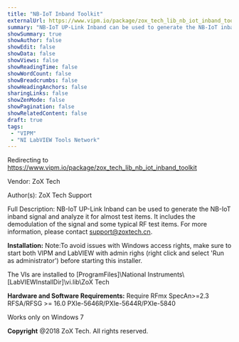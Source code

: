 ```yaml
---
title: "NB-IoT Inband Toolkit"
externalUrl: https://www.vipm.io/package/zox_tech_lib_nb_iot_inband_toolkit
summary: "NB-IoT UP-Link Inband can be used to generate the NB-IoT inband signal and analyze it for almost test items."
showSummary: true
showAuthor: false
showEdit: false
showData: false
showViews: false
showReadingTime: false
showWordCount: false
showBreadcrumbs: false
showHeadingAnchors: false
sharingLinks: false
showZenMode: false
showPagination: false
showRelatedContent: false
draft: true
tags:
 - "VIPM"
 - "NI LabVIEW Tools Network"
---
```


Redirecting to https://www.vipm.io/package/zox_tech_lib_nb_iot_inband_toolkit

Vendor: ZoX Tech

Author(s): ZoX Tech Support
 
Full Description:
NB-IoT UP-Link Inband can be used to generate the NB-IoT inband signal and analyze it for almost test items. It includes the demodulation of the signal and some typical RF test items.
For more information, please contact support@zoxtech.cn.

**Installation:**
Note:To avoid issues with Windows access rights, make sure to start both VIPM and LabVIEW with admin righs (right click and select 'Run as administrator') before starting this installer.

The VIs are installed to [ProgramFiles]\\National Instruments\\[LabVIEWInstallDir]\\vi.lib\\ZoX Tech

**Hardware and Software Requirements:**
Require RFmx SpecAn>=2.3
             RFSA/RFSG >= 16.0
             PXIe-5646R/PXIe-5644R/PXIe-5840

Works only on Windows 7

**Copyright**
@2018 ZoX Tech. All rights reserved.